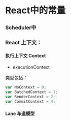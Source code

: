 # React中的常量


### Scheduler中

### React 上下文：

#### 执行上下文 Context

- executionContext

类型包括：
```javascript
var NoContext = 0;
var BatchedContext = 1;
var RenderContext = 2;
var CommitContext = 4;
```

#### Lane 车道模型

